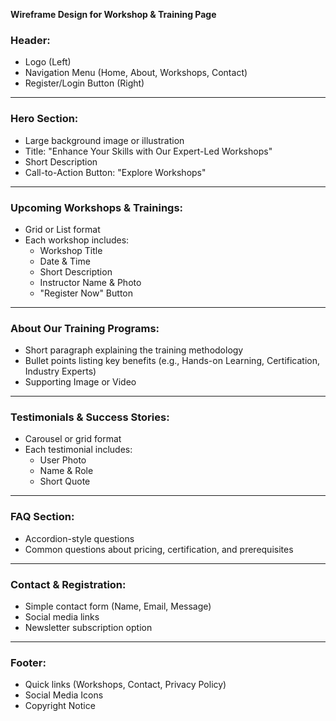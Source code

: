 **Wireframe Design for Workshop & Training Page**

### **Header:**
- Logo (Left)
- Navigation Menu (Home, About, Workshops, Contact)
- Register/Login Button (Right)

---

### **Hero Section:**
- Large background image or illustration
- Title: "Enhance Your Skills with Our Expert-Led Workshops"
- Short Description
- Call-to-Action Button: "Explore Workshops"

---

### **Upcoming Workshops & Trainings:**
- Grid or List format
- Each workshop includes:
  - Workshop Title
  - Date & Time
  - Short Description
  - Instructor Name & Photo
  - "Register Now" Button

---

### **About Our Training Programs:**
- Short paragraph explaining the training methodology
- Bullet points listing key benefits (e.g., Hands-on Learning, Certification, Industry Experts)
- Supporting Image or Video

---

### **Testimonials & Success Stories:**
- Carousel or grid format
- Each testimonial includes:
  - User Photo
  - Name & Role
  - Short Quote

---

### **FAQ Section:**
- Accordion-style questions
- Common questions about pricing, certification, and prerequisites

---

### **Contact & Registration:**
- Simple contact form (Name, Email, Message)
- Social media links
- Newsletter subscription option

---

### **Footer:**
- Quick links (Workshops, Contact, Privacy Policy)
- Social Media Icons
- Copyright Notice

